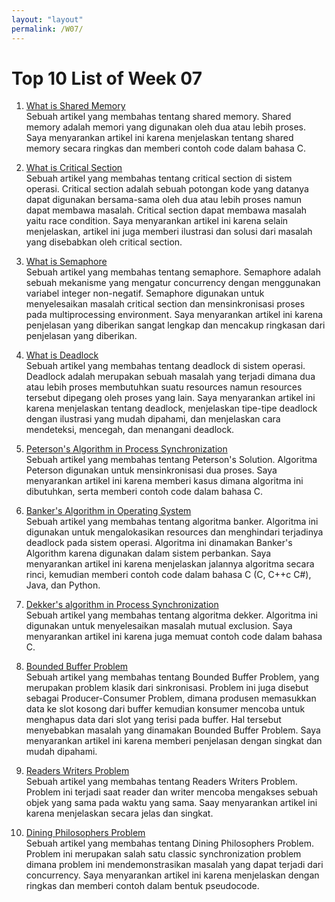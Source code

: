 ```yaml
---
layout: "layout"
permalink: /W07/
---
```


# Top 10 List of Week 07

1. [What is Shared Memory](https://www.tutorialspoint.com/inter_process_communication/inter_process_communication_shared_memory.htm)<br>
Sebuah artikel yang membahas tentang shared memory. Shared memory adalah memori yang digunakan oleh dua atau lebih proses. Saya menyarankan artikel ini karena menjelaskan tentang shared memory secara ringkas dan memberi contoh code dalam bahasa C.

2. [What is Critical Section](https://www.tutorialspoint.com/critical-section-problem)<br>
Sebuah artikel yang membahas tentang critical section di sistem operasi. Critical section adalah sebuah potongan kode yang datanya dapat digunakan bersama-sama oleh dua atau lebih proses namun dapat membawa masalah. Critical section dapat membawa masalah yaitu race condition. Saya menyarankan artikel ini karena selain menjelaskan, artikel ini juga memberi ilustrasi dan solusi dari masalah yang disebabkan oleh critical section.

3. [What is Semaphore](https://www.guru99.com/semaphore-in-operating-system.html)<br>
Sebuah artikel yang membahas tentang semaphore. Semaphore adalah sebuah mekanisme yang mengatur concurrency dengan menggunakan variabel integer non-negatif. Semaphore digunakan untuk menyelesaikan masalah critical section dan mensinkronisasi proses pada multiprocessing environment. Saya menyarankan artikel ini karena penjelasan yang diberikan sangat lengkap dan mencakup ringkasan dari penjelasan yang diberikan.

4. [What is Deadlock](https://www.tutorialspoint.com/process-deadlocks-in-operating-system)<br>
Sebuah artikel yang membahas tentang deadlock di sistem operasi. Deadlock adalah merupakan sebuah masalah yang terjadi dimana dua atau lebih proses membutuhkan suatu resources namun resources tersebut dipegang oleh proses yang lain. Saya menyarankan artikel ini karena menjelaskan tentang deadlock, menjelaskan tipe-tipe deadlock dengan ilustrasi yang mudah dipahami, dan menjelaskan cara mendeteksi, mencegah, dan menangani deadlock.

5. [Peterson's Algorithm in Process Synchronization](https://www.geeksforgeeks.org/petersons-algorithm-in-process-synchronization/)<br>
Sebuah artikel yang membahas tentang Peterson's Solution. Algoritma Peterson digunakan untuk mensinkronisasi dua proses. Saya menyarankan artikel ini karena memberi kasus dimana algoritma ini dibutuhkan, serta memberi contoh code dalam bahasa C.

6. [Banker's Algorithm in Operating System](https://www.geeksforgeeks.org/bankers-algorithm-in-operating-system-2/)<br>
Sebuah artikel yang membahas tentang algoritma banker. Algoritma ini digunakan untuk mengalokasikan resources dan menghindari terjadinya deadlock pada sistem operasi. Algoritma ini dinamakan Banker's Algorithm karena digunakan dalam sistem perbankan. Saya menyarankan artikel ini karena menjelaskan jalannya algoritma secara rinci, kemudian memberi contoh code dalam bahasa C (C, C++c C#), Java, dan Python.

7. [Dekker's algorithm in Process Synchronization](https://www.geeksforgeeks.org/dekkers-algorithm-in-process-synchronization/)<br>
Sebuah artikel yang membahas tentang algoritma dekker. Algoritma ini digunakan untuk menyelesaikan masalah mutual exclusion. Saya menyarankan artikel ini karena juga memuat contoh code dalam bahasa C.

8. [Bounded Buffer Problem](https://www.studytonight.com/operating-system/bounded-buffer)<br>
Sebuah artikel yang membahas tentang Bounded Buffer Problem, yang merupakan problem klasik dari sinkronisasi. Problem ini juga disebut sebagai Producer-Consumer Problem, dimana produsen memasukkan data ke slot kosong dari buffer kemudian konsumer mencoba untuk menghapus data dari slot yang terisi pada buffer. Hal tersebut menyebabkan masalah yang dinamakan Bounded Buffer Problem. Saya menyarankan artikel ini karena memberi penjelasan dengan singkat dan mudah dipahami.

9. [Readers Writers Problem](https://www.tutorialspoint.com/readers-writers-problem)<br>
Sebuah artikel yang membahas tentang Readers Writers Problem. Problem ini terjadi saat reader dan writer mencoba mengakses sebuah objek yang sama pada waktu yang sama. Saay menyarankan artikel ini karena menjelaskan secara jelas dan singkat.

10. [Dining Philosophers Problem](https://www.tutorialspoint.com/dining-philosophers-problem-dpp)<br>
Sebuah artikel yang membahas tentang Dining Philosophers Problem. Problem ini merupakan salah satu classic synchronization problem dimana problem ini mendemonstrasikan masalah yang dapat terjadi dari concurrency. Saya menyarankan artikel ini karena menjelaskan dengan ringkas dan memberi contoh dalam bentuk pseudocode.
